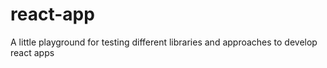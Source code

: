 # react-app
A little playground for testing different libraries and approaches to develop react apps
